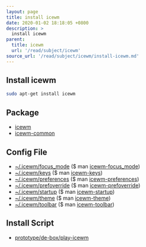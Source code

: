 ```yaml
---
layout: page
title: install icewm
date: 2020-01-02 18:18:05 +0800
description: >
  install icewm
parent:
  title: icewm
  url: '/read/subject/icewm'
source_url: '/read/subject/icewm/install-icewm.md'
---
```



## Install icewm

``` sh
sudo apt-get install icewm
```


## Package

* [icewm](https://packages.ubuntu.com/bionic/icewm)
* [icewm-common](https://packages.ubuntu.com/bionic/icewm-common)


## Config File

* [~/.icewm/focus_mode](https://github.com/samwhelp/play-ubuntu-18.04-plan/blob/master/prototype/de-box/play-icewm/config/icewm/focus_mode) ($ man [icewm-focus_mode](http://manpages.ubuntu.com/manpages/bionic/en/man5/icewm-focus_mode.5.html))
* [~/.icewm/keys](https://github.com/samwhelp/play-ubuntu-18.04-plan/blob/master/prototype/de-box/play-icewm/config/icewm/keys) ($ man [icewm-keys](http://manpages.ubuntu.com/manpages/bionic/en/man5/icewm-keys.5.html))
* [~/.icewm/preferences](https://github.com/samwhelp/play-ubuntu-18.04-plan/blob/master/prototype/de-box/play-icewm/config/icewm/preferences) ($ man [icewm-preferences](http://manpages.ubuntu.com/manpages/bionic/en/man5/icewm-preferences.5.html))
* [~/.icewm/prefoverride](https://github.com/samwhelp/play-ubuntu-18.04-plan/blob/master/prototype/de-box/play-icewm/config/icewm/prefoverride) ($ man [icewm-prefoverride](http://manpages.ubuntu.com/manpages/bionic/en/man5/icewm-prefoverride.5.html))
* [~/.icewm/startup](https://github.com/samwhelp/play-ubuntu-18.04-plan/blob/master/prototype/de-box/play-icewm/config/icewm/startup) ($ man [icewm-startup](http://manpages.ubuntu.com/manpages/bionic/en/man5/icewm-startup.5.html))
* [~/.icewm/theme](https://github.com/samwhelp/play-ubuntu-18.04-plan/blob/master/prototype/de-box/play-icewm/config/icewm/theme) ($ man [icewm-theme](http://manpages.ubuntu.com/manpages/bionic/en/man5/icewm-theme.5.html))
* [~/.icewm/toolbar](https://github.com/samwhelp/play-ubuntu-18.04-plan/blob/master/prototype/de-box/play-icewm/config/icewm/toolbar) ($ man [icewm-toolbar](http://manpages.ubuntu.com/manpages/bionic/en/man5/icewm-toolbar.5.html))



## Install Script

* [prototype/de-box/play-icewm](https://github.com/samwhelp/play-ubuntu-18.04-plan/tree/master/prototype/de-box/play-icewm)
